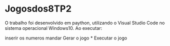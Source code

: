 # Jogosdos8TP2
O trabalho foi desenvolvido em paython, utilizando o Visual Studio Code no sistema operacional Windows10. Ao executar:

inserir os numeros
mandar Gerar o jogo * Executar o jogo
